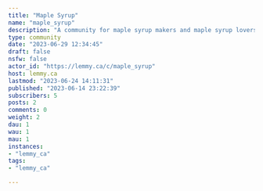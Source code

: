 ```yaml
---
title: "Maple Syrup" 
name: "maple_syrup"
description: "A community for maple syrup makers and maple syrup lovers.  Makers from the one bucket on a spile crowd to serious hobbyists to commercial producers are welcome.  Post pictures, ask questions, tell us how your season is going.**You may also be interested in:**[Maple_Engineering](https://lemmy.ca/c/maple_engineering)**RULES:**1. All Lemmy.ca rules apply here.2. Everyone (see rule 98) is welcome.3. If you’ve seen a question 100 times answer it the 101st time or ignore it. Even better, write a complete, detailed answer and suggest that the mod(s) pin it to the community.[Did you actually think there were 98 rules?]98. Don’t be a dick. Yes, this is a catch-all rule.99. The mod(s) have the final say."
type: community
date: "2023-06-29 12:34:45"
draft: false
nsfw: false
actor_id: "https://lemmy.ca/c/maple_syrup"
host: lemmy.ca
lastmod: "2023-06-24 14:11:31"
published: "2023-06-14 23:22:39"
subscribers: 5
posts: 2
comments: 0
weight: 2
dau: 1
wau: 1
mau: 1
instances:
- "lemmy_ca"
tags: 
- "lemmy_ca"

---
```

